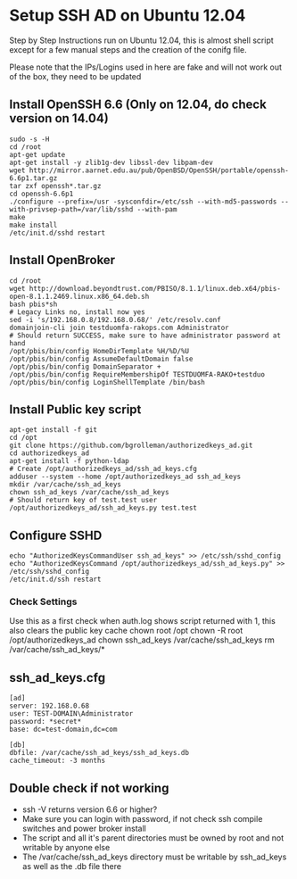 # Setup SSH AD on Ubuntu 12.04

Step by Step Instructions run on Ubuntu 12.04, this is almost shell script except for a few manual steps and the creation of the conifg file. 

Please note that the IPs/Logins used in here are fake and will not work out of the box, they need to be updated

## Install OpenSSH 6.6 (Only on 12.04, do check version on 14.04)
    sudo -s -H
    cd /root
    apt-get update
    apt-get install -y zlib1g-dev libssl-dev libpam-dev
    wget http://mirror.aarnet.edu.au/pub/OpenBSD/OpenSSH/portable/openssh-6.6p1.tar.gz
    tar zxf openssh*.tar.gz
    cd openssh-6.6p1
    ./configure --prefix=/usr -sysconfdir=/etc/ssh --with-md5-passwords --with-privsep-path=/var/lib/sshd --with-pam
    make
    make install
    /etc/init.d/sshd restart

## Install OpenBroker
    cd /root
    wget http://download.beyondtrust.com/PBISO/8.1.1/linux.deb.x64/pbis-open-8.1.1.2469.linux.x86_64.deb.sh
    bash pbis*sh
    # Legacy Links no, install now yes
    sed -i 's/192.168.0.8/192.168.0.68/' /etc/resolv.conf
    domainjoin-cli join testduomfa-rakops.com Administrator
    # Should return SUCCESS, make sure to have administrator password at hand
    /opt/pbis/bin/config HomeDirTemplate %H/%D/%U
    /opt/pbis/bin/config AssumeDefaultDomain false
    /opt/pbis/bin/config DomainSeparator +
    /opt/pbis/bin/config RequireMembershipOf TESTDUOMFA-RAKO+testduo
    /opt/pbis/bin/config LoginShellTemplate /bin/bash

## Install Public key script
    apt-get install -f git
    cd /opt
    git clone https://github.com/bgrolleman/authorizedkeys_ad.git
    cd authorizedkeys_ad
    apt-get install -f python-ldap
    # Create /opt/authorizedkeys_ad/ssh_ad_keys.cfg
    adduser --system --home /opt/authorizedkeys_ad ssh_ad_keys
    mkdir /var/cache/ssh_ad_keys
    chown ssh_ad_keys /var/cache/ssh_ad_keys
    # Should return key of test.test user
    /opt/authorizedkeys_ad/ssh_ad_keys.py test.test

## Configure SSHD
    echo "AuthorizedKeysCommandUser ssh_ad_keys" >> /etc/ssh/sshd_config
    echo "AuthorizedKeysCommand /opt/authorizedkeys_ad/ssh_ad_keys.py" >> /etc/ssh/sshd_config
    /etc/init.d/ssh restart

### Check Settings
Use this as a first check when auth.log shows script returned with 1, this also clears the public key cache
    chown root /opt
    chown -R root /opt/authorizedkeys_ad
    chown ssh_ad_keys /var/cache/ssh_ad_keys
    rm /var/cache/ssh_ad_keys/*

## ssh_ad_keys.cfg
    [ad]
    server: 192.168.0.68
    user: TEST-DOMAIN\Administrator
    password: *secret*
    base: dc=test-domain,dc=com

    [db]
    dbfile: /var/cache/ssh_ad_keys/ssh_ad_keys.db
    cache_timeout: -3 months

## Double check if not working
* ssh -V returns version 6.6 or higher?
* Make sure you can login with password, if not check ssh compile switches and power broker install
* The script and all it's parent directories must be owned by root and not writable by anyone else
* The /var/cache/ssh_ad_keys directory must be writable by ssh_ad_keys as well as the .db file there
